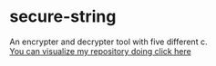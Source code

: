 # secure-string
An encrypter and decrypter tool with five different c.<br>
<a href="https://jugaman.github.io/secure-string/">You can visualize my repository doing click here</a>
